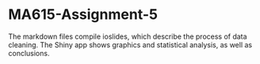 # MA615-Assignment-5
The markdown files compile ioslides, which describe the process of data cleaning. The Shiny app shows graphics and statistical analysis, as well as conclusions. 
